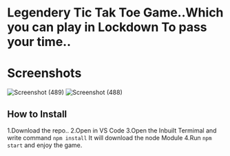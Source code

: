 # Legendery Tic Tak Toe Game..Which you can play in Lockdown To pass your time..

# Screenshots

![Screenshot (489)](https://user-images.githubusercontent.com/51481476/95250906-66c04700-0838-11eb-865d-841ba543b248.png)
![Screenshot (488)](https://user-images.githubusercontent.com/51481476/95250865-57d99480-0838-11eb-8e85-43c0ccf9d493.png)


## How to Install
1.Download the repo..
2.Open in VS Code
3.Open the Inbuilt Termimal and write command `npm install` It will download the node Module
4.Run `npm start` and enjoy the game.



